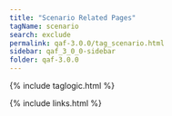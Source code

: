 ```yaml
---
title: "Scenario Related Pages"
tagName: scenario
search: exclude
permalink: qaf-3.0.0/tag_scenario.html
sidebar: qaf_3_0_0-sidebar
folder: qaf-3.0.0
---
```

{% include taglogic.html %}

{% include links.html %}
